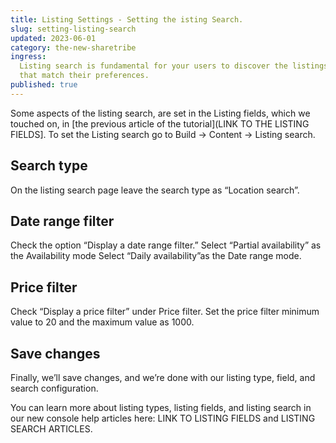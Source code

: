 ```yaml
---
title: Listing Settings - Setting the isting Search.
slug: setting-listing-search
updated: 2023-06-01
category: the-new-sharetribe
ingress:
  Listing search is fundamental for your users to discover the listings
  that match their preferences.
published: true
---
```


Some aspects of the listing search, are set in the Listing fields, which
we touched on, in [the previous article of the tutorial](LINK TO THE
LISTING FIELDS]. To set the Listing search go to Build → Content →
Listing search.

## Search type

On the listing search page leave the search type as “Location search”.

## Date range filter

Check the option “Display a date range filter.” Select “Partial
availability” as the Availability mode Select “Daily availability”as the
Date range mode.

## Price filter

Check “Display a price filter” under Price filter. Set the price filter
minimum value to 20 and the maximum value as 1000.

## Save changes

Finally, we’ll save changes, and we’re done with our listing type,
field, and search configuration.

You can learn more about listing types, listing fields, and listing
search in our new console help articles here: LINK TO LISTING FIELDS and
LISTING SEARCH ARTICLES.
